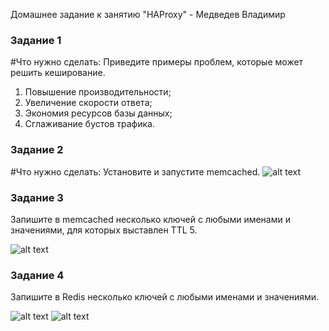  Домашнее задание к занятию "HAProxy" - Медведев Владимир


### Задание 1

#Что нужно сделать:
Приведите примеры проблем, которые может решить кеширование.

1. Повышение производительности;
2. Увеличение скорости ответа;
3. Экономия ресурсов базы данных;
4. Сглаживание бустов трафика.

### Задание 2

#Что нужно сделать:
Установите и запустите memcached.
![alt text](https://github.com/vladimir-medvedev/dz_Redis-memcahed/blob/main/mem.png)

### Задание 3

Запишите в memcached несколько ключей с любыми именами и значениями, для которых выставлен TTL 5.

![alt text](https://github.com/vladimir-medvedev/dz_Redis-memcahed/blob/main/mem1.png)


### Задание 4

Запишите в Redis несколько ключей с любыми именами и значениями.

![alt text](https://github.com/vladimir-medvedev/dz_Redis-memcahed/blob/main/Redis.png)
![alt text](https://github.com/vladimir-medvedev/dz_Redis-memcahed/blob/main/Redis1.png)

